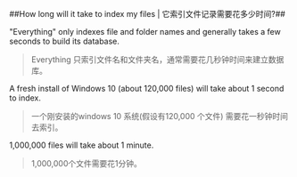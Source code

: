 ##How long will it take to index my files | 它索引文件记录需要花多少时间?##

"Everything" only indexes file and folder names and generally takes a few seconds to build its database.

> Everything 只索引文件名和文件夹名，通常需要花几秒钟时间来建立数据库。

A fresh install of Windows 10 (about 120,000 files) will take about 1 second to index.

> 一个刚安装的windows 10 系统(假设有120,000 个文件) 需要花一秒钟时间去索引。

1,000,000 files will take about 1 minute.

> 1,000,000个文件需要花1分钟。